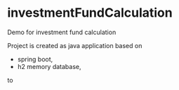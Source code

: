 # investmentFundCalculation
Demo for investment fund calculation

Project is created as java application based on 
- spring boot,
- h2 memory database,

to 
